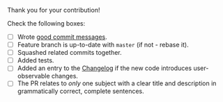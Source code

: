 Thank you for your contribution!

Check the following boxes:

- [ ] Wrote [good commit messages][1].
- [ ] Feature branch is up-to-date with `master` (if not - rebase it).
- [ ] Squashed related commits together.
- [ ] Added tests.
- [ ] Added an entry to the [Changelog](../blob/master/CHANGELOG.md) if the new 
  code introduces user-observable changes.
- [ ] The PR relates to *only* one subject with a clear title
  and description in grammatically correct, complete sentences.

[1]: http://chris.beams.io/posts/git-commit/
